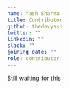 ```yaml
---
name: Yash Sharma
title: Contributor
github: thedevyash
twitter: ""
linkedin: ""
slack: ""
joining_date: ""
role: contributor
---
```


Still waiting for this
